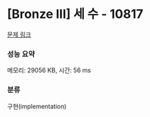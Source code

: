 # [Bronze III] 세 수 - 10817 

[문제 링크](https://www.acmicpc.net/problem/10817) 

### 성능 요약

메모리: 29056 KB, 시간: 56 ms

### 분류

구현(implementation)

